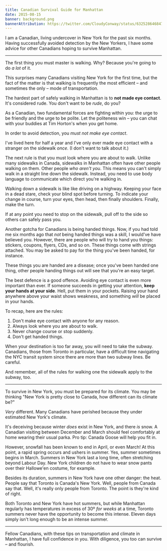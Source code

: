 ```yaml
---
title: Canadian Survival Guide for Manhattan
date: 2015-08-15
banner: background.png
bannerAttribution: https://twitter.com/CloudyConway/status/632528646847209472
---
```


I am a Canadian, living undercover in New York for the past six months. Having successfully avoided detection by the New Yorkers, I have some advice for other Canadians hoping to survive Manhattan.

---

The first thing you must master is walking. Why? Because you're going to do _a lot_ of it.

This surprises many Canadians visiting New York for the first time, but the fact of the matter is that walking is frequently the most efficient – and sometimes the only – mode of transportation.

The hardest part of safely walking in Manhattan is to **not made eye contact**. It's considered rude. You don't want to be _rude_, do you?

As a Canadian, two fundamental forces are fighting within you: the urge to be friendly and the urge to be polite. Let the politeness win – you can chat with your buddies at Tim Horton's when you get home.

In order to avoid detection, you _must not make eye contact_.

I've lived here for half a year and I've only ever made eye contact with a stranger on the sidewalk _once_. (I don't want to talk about it.)

The next rule is that you must look where you are about to walk. Unlike many sidewalks in Canada, sidewalks in Manhattan often have other people walking on them. Other people _who aren't you_. This means you can't simply walk in a straight line down the sidewalk. Instead, you need to use body language to communicate which direct you're walking in.

Walking down a sidewalk is like like driving on a highway. Keeping your face in a dead stare, check your blind spot before turning. To indicate your change in course, turn your eyes, then head, then finally shoulders. Finally, make the turn.

If at any point you need to stop on the sidewalk, pull off to the side so others can safely pass you.

Another gotcha for Canadians is being handed things. Now, if you had told me six months ago that _not_ being handed things was a skill, I would've have believed you. However, there are people who will try to hand you things: stickers, coupons, flyers, CDs, and so on. These things come with strings attached. You may be asked to pay for the thing you've been handed, for instance.

These things you are handed are a disease; once you've been handed one thing, other people handing things out will see that you're an easy target.

The best defence is a good offence. Avoiding eye contact is even more important than ever. If someone succeeds in getting your attention, **keep your hands at your side**. Hell, put them in your pockets. Raising your hand anywhere above your waist shows weakness, and something _will_ be placed in your hands.

To recap, here are the rules:

1. Don't make eye contact with anyone for any reason.
1. Always look where you are about to walk.
1. Never change course or stop suddenly.
1. Don't get handed things.

When your destination is too far away, you will need to take the subway. Canadians, those from Toronto in particular, have a difficult time navigating the NYC transit system since there are more than two subway lines. Be careful.

And remember, all of the rules for walking one the sidewalk apply to the subway, too.

---

To survive in New York, you must be prepared for its climate. You may be thinking "New York is pretty close to Canada, how different can its climate be?"

_Very_ different. Many Canadians have perished because they under estimated New York's climate.

It's deceiving because winter _does_ exist in New York, and there _is_ snow. A Canadian visiting between December and March should feel comfortably at home wearing their usual parka. Pro tip: Canada Goose will help you fit in.

However, snowfall has been known to end in April, or even March! At this point, a rapid spring occurs and ushers in summer. Yes, summer sometimes begins in March. Summers in New York last a long time, often stretching beyond Labour Day. New York children do not have to wear snow pants over their Hallowe'en costume, for example.

Besides its duration, summers in New York have one other danger: the heat. People say that Toronto is Canada's New York. Well, people from Canada say that. Well, it's really only people from Toronto. The point is they're kind of right.

Both Toronto and New York have hot summers, but while Manhattan regularly has temperatures in excess of 30º _for weeks_ at a time, Toronto summers never have the opportunity to become this intense. Eleven days simply isn't long enough to be an intense summer.

---

Fellow Canadians, with these tips on transportation and climate in Manhattan, I have full confidence in you. With diligence, you too can survive – and flourish.
